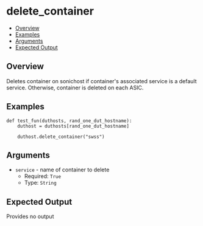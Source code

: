 # delete_container

- [Overview](#overview)
- [Examples](#examples)
- [Arguments](#arguments)
- [Expected Output](#expected-output)

## Overview
Deletes container on sonichost if container's associated service is a default service. Otherwise, container is deleted on each ASIC.

## Examples
```
def test_fun(duthosts, rand_one_dut_hostname):
    duthost = duthosts[rand_one_dut_hostname]

    duthost.delete_container("swss")
```

## Arguments
- `service` - name of container to delete
    - Required: `True`
    - Type: `String`

## Expected Output
Provides no output